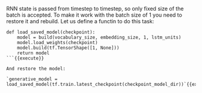 RNN state is passed from timestep to timestep, so only fixed size of the batch is accepted. To make it work with the batch size of 1 you need to restore it and rebuild.
Let us define a functin to do this task:

```
def load_saved_model(checkpoint):
    model = build(vocabulary_size, embedding_size, 1, lstm_units)
    model.load_weights(checkpoint)
    model.build(tf.TensorShape([1, None]))
    return model
```{{execute}}

And restore the model:

`generative_model = load_saved_model(tf.train.latest_checkpoint(checkpoint_model_dir))`{{execute}}
